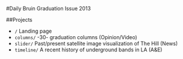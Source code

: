#Daily Bruin Graduation Issue 2013

##Projects
- `/` Landing page
- `columns/` -30- graduation columns (Opinion/Video)
- `slider/` Past/present satellite image visualization of The Hill (News)
- `timeline/` A recent history of underground bands in LA (A&E)